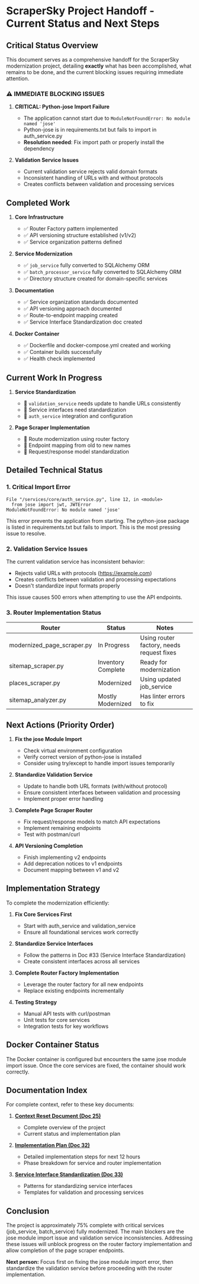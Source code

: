 # ScraperSky Project Handoff - Current Status and Next Steps

## Critical Status Overview

This document serves as a comprehensive handoff for the ScraperSky modernization project, detailing **exactly** what has been accomplished, what remains to be done, and the current blocking issues requiring immediate attention.

### ⚠️ IMMEDIATE BLOCKING ISSUES

1. **CRITICAL: Python-jose Import Failure**

   - The application cannot start due to `ModuleNotFoundError: No module named 'jose'`
   - Python-jose is in requirements.txt but fails to import in auth_service.py
   - **Resolution needed**: Fix import path or properly install the dependency

2. **Validation Service Issues**
   - Current validation service rejects valid domain formats
   - Inconsistent handling of URLs with and without protocols
   - Creates conflicts between validation and processing services

## Completed Work

1. **Core Infrastructure**

   - ✅ Router Factory pattern implemented
   - ✅ API versioning structure established (v1/v2)
   - ✅ Service organization patterns defined

2. **Service Modernization**

   - ✅ `job_service` fully converted to SQLAlchemy ORM
   - ✅ `batch_processor_service` fully converted to SQLAlchemy ORM
   - ✅ Directory structure created for domain-specific services

3. **Documentation**

   - ✅ Service organization standards documented
   - ✅ API versioning approach documented
   - ✅ Route-to-endpoint mapping created
   - ✅ Service Interface Standardization doc created

4. **Docker Container**
   - ✅ Dockerfile and docker-compose.yml created and working
   - ✅ Container builds successfully
   - ✅ Health check implemented

## Current Work In Progress

1. **Service Standardization**

   - 🚧 `validation_service` needs update to handle URLs consistently
   - 🚧 Service interfaces need standardization
   - 🚧 `auth_service` integration and configuration

2. **Page Scraper Implementation**
   - 🚧 Route modernization using router factory
   - 🚧 Endpoint mapping from old to new names
   - 🚧 Request/response model standardization

## Detailed Technical Status

### 1. Critical Import Error

```
File "/services/core/auth_service.py", line 12, in <module>
  from jose import jwt, JWTError
ModuleNotFoundError: No module named 'jose'
```

This error prevents the application from starting. The python-jose package is listed in requirements.txt but fails to import. This is the most pressing issue to resolve.

### 2. Validation Service Issues

The current validation service has inconsistent behavior:

- Rejects valid URLs with protocols (https://example.com)
- Creates conflicts between validation and processing expectations
- Doesn't standardize input formats properly

This issue causes 500 errors when attempting to use the API endpoints.

### 3. Router Implementation Status

| Router                     | Status             | Notes                                     |
| -------------------------- | ------------------ | ----------------------------------------- |
| modernized_page_scraper.py | In Progress        | Using router factory, needs request fixes |
| sitemap_scraper.py         | Inventory Complete | Ready for modernization                   |
| places_scraper.py          | Modernized         | Using updated job_service                 |
| sitemap_analyzer.py        | Mostly Modernized  | Has linter errors to fix                  |

## Next Actions (Priority Order)

1. **Fix the jose Module Import**

   - Check virtual environment configuration
   - Verify correct version of python-jose is installed
   - Consider using try/except to handle import issues temporarily

2. **Standardize Validation Service**

   - Update to handle both URL formats (with/without protocol)
   - Ensure consistent interfaces between validation and processing
   - Implement proper error handling

3. **Complete Page Scraper Router**

   - Fix request/response models to match API expectations
   - Implement remaining endpoints
   - Test with postman/curl

4. **API Versioning Completion**
   - Finish implementing v2 endpoints
   - Add deprecation notices to v1 endpoints
   - Document mapping between v1 and v2

## Implementation Strategy

To complete the modernization efficiently:

1. **Fix Core Services First**

   - Start with auth_service and validation_service
   - Ensure all foundational services work correctly

2. **Standardize Service Interfaces**

   - Follow the patterns in Doc #33 (Service Interface Standardization)
   - Create consistent interfaces across all services

3. **Complete Router Factory Implementation**

   - Leverage the router factory for all new endpoints
   - Replace existing endpoints incrementally

4. **Testing Strategy**
   - Manual API tests with curl/postman
   - Unit tests for core services
   - Integration tests for key workflows

## Docker Container Status

The Docker container is configured but encounters the same jose module import issue. Once the core services are fixed, the container should work correctly.

## Documentation Index

For complete context, refer to these key documents:

1. **[Context Reset Document (Doc 25)](./25-ScraperSky-Context-Reset.md)**

   - Complete overview of the project
   - Current status and implementation plan

2. **[Implementation Plan (Doc 32)](./32-ScraperSky-Implementation-Plan.md)**

   - Detailed implementation steps for next 12 hours
   - Phase breakdown for service and router implementation

3. **[Service Interface Standardization (Doc 33)](./33-Service-Interface-Standardization.md)**
   - Patterns for standardizing service interfaces
   - Templates for validation and processing services

## Conclusion

The project is approximately 75% complete with critical services (job_service, batch_service) fully modernized. The main blockers are the jose module import issue and validation service inconsistencies. Addressing these issues will unblock progress on the router factory implementation and allow completion of the page scraper endpoints.

**Next person:** Focus first on fixing the jose module import error, then standardize the validation service before proceeding with the router implementation.
